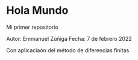 # Hola Mundo
Mi primer repositorio

Autor: Emmanuel Zúñiga
Fecha: 7 de febrero 2022

Con aplicaciaón del método de diferencias finitas
